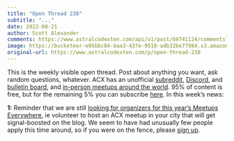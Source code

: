 ```yaml
---
title: "Open Thread 238"
subtitle: "..."
date: 2022-08-21
author: Scott Alexander
comments: https://www.astralcodexten.com/api/v1/post/69741124/comments?&all_comments=true
image: https://bucketeer-e05bbc84-baa3-437e-9518-adb32be77984.s3.amazonaws.com/public/images/b8ad04a2-aceb-4651-8003-25e7212520ff_1022x926.png
original-url: https://www.astralcodexten.com/p/open-thread-238
---
```

This is the weekly visible open thread. Post about anything you want, ask random questions, whatever. ACX has an unofficial [subreddit](https://www.reddit.com/r/slatestarcodex/), [Discord](https://discord.gg/RTKtdut), and [bulletin board](https://www.datasecretslox.com/index.php), and [in-person meetups around the world](https://www.lesswrong.com/community?filters%5B0%5D=SSC). 95% of content is free, but for the remaining 5% you can subscribe [here](https://astralcodexten.substack.com/subscribe?). In this week’s news:

**1:** Reminder that we are still [looking for organizers for this year’s Meetups Everywhere](https://astralcodexten.substack.com/p/meetups-everywhere-2022-call-for), ie volunteer to host an ACX meetup in your city that will get signal-boosted on the blog. We seem to have had unusually few people apply this time around, so if you were on the fence, please [sign up](https://docs.google.com/forms/d/e/1FAIpQLSehzo1uJvafl9SNYn0USxafV_MtrwhDJ96cHLx5-QQiXI_djQ/viewform).
